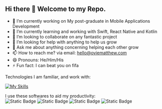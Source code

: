 ## Hi there 👋 Welcome to my Repo.

- 🔭 I’m currently working on My post-graduate in Mobile Applications Development
- 🌱 I’m currently learning and working with Swift, React Native and Kotlin
- 👯 I’m looking to collaborate on any fantastic project
- 🤔 I’m looking for help with anything to help us grow
- 💬 Ask me about anything concerning helping each other grow
- 📫 How to reach me? via email: hello@oviematthew.com
- 😄 Pronouns: He/Him/His
- ⚡ Fun fact: I can beat you on fifa 


Technologies I am familiar, and work with: 

[![My Skills](https://skillicons.dev/icons?i=html,css,js,java,jquery,sqlite,firebase,swift,react,vercel,postman,docker,express)](https://skillicons.dev)


I use these softwares to aid my productivity: &nbsp;  
![Static Badge](https://img.shields.io/badge/Asana-F06A6A)
![Static Badge](https://img.shields.io/badge/Slack-FFFFFF)
![Static Badge](https://img.shields.io/badge/Notion-000000)
![Static Badge](https://img.shields.io/badge/Vs_Code-0175C5)







